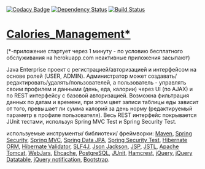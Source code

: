 [![Codacy Badge](https://api.codacy.com/project/badge/Grade/7e11826fd02f43f1b6e92450370ef89d)](https://www.codacy.com/app/valera7979/Calories_Management?utm_source=github.com&amp;utm_medium=referral&amp;utm_content=valera7979/Calories_Management&amp;utm_campaign=Badge_Grade)
[![Dependency Status](https://dependencyci.com/github/valera7979/Calories_Management/badge)](https://dependencyci.com/github/valera7979/Calories_Management)
[![Build Status](https://travis-ci.org/valera7979/Calories_Management.svg?branch=master)](https://travis-ci.org/valera7979/Calories_Management)

# <a href="http://mealmng.herokuapp.com/login">Calories_Management*</a>
(*-приложение стартует через 1 минуту - по условию бесплатного обслуживания на herokuapp.com неактивные приложения засыпают)

Java Enterprise проект с регистрацией/авторизацией и интерфейсом на основе ролей (USER, ADMIN). Администратор может создавать/редактировать/удалять/пользователей, а пользователь - управлять своим профилем и данными (день, еда, калории) через UI (по AJAX) и по REST интерфейсу с базовой авторизацией. Возможна фильтрация данных по датам и времени, при этом цвет записи таблицы еды зависит от того, превышает ли сумма калорий за день норму (редактируемый параметр в профиле пользователя). Весь REST интерфейс покрывается JUnit тестами, используя Spring MVC Test и Spring Security Test.

используемые инструменты/ библиотеки/ фреймворки:
                <a href="http://maven.apache.org/">Maven</a>,
                <a href="http://projects.spring.io/spring-security/">Spring Security</a>,
            <a href="http://docs.spring.io/spring/docs/current/spring-framework-reference/html/mvc.html">Spring MVC</a>,
                <a href="http://projects.spring.io/spring-data-jpa/">Spring Data JPA</a>,
                <a href="http://spring.io/blog/2014/05/07/preview-spring-security-test-method-security">Spring Security
                    Test</a>,
                <a href="http://hibernate.org/orm/">Hibernate ORM</a>,
                <a href="http://hibernate.org/validator/">Hibernate Validator</a>,
                <a href="http://www.slf4j.org/">SLF4J</a>,
                <a href="https://github.com/FasterXML/jackson">Json Jackson</a>,
                <a href="http://ru.wikipedia.org/wiki/JSP">JSP</a>,
                <a href="http://en.wikipedia.org/wiki/JavaServer_Pages_Standard_Tag_Library">JSTL</a>,
                <a href="http://tomcat.apache.org/">Apache Tomcat</a>,
                <a href="http://www.webjars.org/">WebJars</a>,
                <a href="http://ehcache.org">Ehcache</a>,
                <a href="http://www.postgresql.org/">PostgreSQL</a>,
                <a href="http://junit.org/">JUnit</a>,
                <a href="http://hamcrest.org/JavaHamcrest/">Hamcrest</a>,
                <a href="http://jquery.com/">jQuery</a>,
                <a href="https://datatables.net/">jQuery Datatable</a>,
                <a href="http://ned.im/noty/">jQuery notification</a>,
                <a href="http://getbootstrap.com/">Bootstrap</a>.


